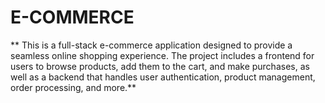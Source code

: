 # E-COMMERCE

** This is a full-stack e-commerce application designed to provide a seamless online shopping experience. The project includes a frontend for users to browse products, add them to the cart, and make purchases, as well as a backend that handles user authentication, product management, order processing, and more.**
